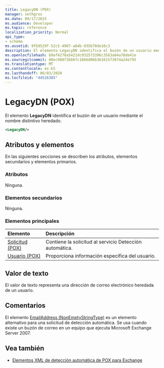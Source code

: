 ```yaml
---
title: LegacyDN (POX)
manager: sethgros
ms.date: 09/17/2015
ms.audience: Developer
ms.topic: reference
localization_priority: Normal
api_type:
- schema
ms.assetid: 9fb9529f-52c5-4907-a84b-935b78de16c3
description: El elemento LegacyDN identifica el buzón de un usuario mediante el nombre distintivo heredado.
ms.openlocfilehash: b9af4278a5421dc932573396c3563a64a78de41e
ms.sourcegitcommit: 88ec988f2bb67c1866d06b361615f3674a24e795
ms.translationtype: MT
ms.contentlocale: es-ES
ms.lasthandoff: 06/03/2020
ms.locfileid: "44526385"
---
```

# <a name="legacydn-pox"></a>LegacyDN (POX)

El elemento **LegacyDN** identifica el buzón de un usuario mediante el nombre distintivo heredado. 
  
```xml
<LegacyDN/>
```

## <a name="attributes-and-elements"></a>Atributos y elementos

En las siguientes secciones se describen los atributos, elementos secundarios y elementos primarios.
  
### <a name="attributes"></a>Atributos

Ninguna.
  
### <a name="child-elements"></a>Elementos secundarios

Ninguna.
  
### <a name="parent-elements"></a>Elementos principales

|**Elemento**|**Descripción**|
|:-----|:-----|
|[Solicitud (POX)](request-pox.md) <br/> |Contiene la solicitud al servicio Detección automática.  <br/> |
|[Usuario (POX)](user-pox.md) <br/> |Proporciona información específica del usuario.  <br/> |
   
## <a name="text-value"></a>Valor de texto

El valor de texto representa una dirección de correo electrónico heredada de un usuario.
  
## <a name="remarks"></a>Comentarios

El elemento [EmailAddress (NonEmptyStringType)](emailaddress-nonemptystringtype.md) es un elemento alternativo para una solicitud de detección automática. Se usa cuando existe un buzón de correo en un equipo que ejecuta Microsoft Exchange Server 2007. 
  
## <a name="see-also"></a>Vea también

- [Elementos XML de detección automática de POX para Exchange](pox-autodiscover-xml-elements-for-exchange.md)


